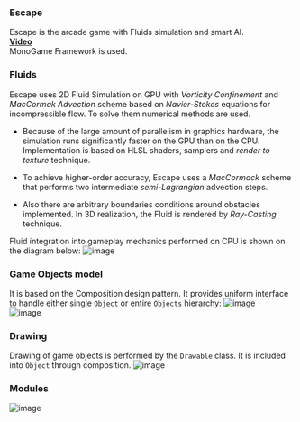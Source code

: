 ### Escape
Escape is the arcade game with Fluids simulation and smart AI.  
**[Video](https://www.youtube.com/watch?v=qcqqkTYDUX8)**  
MonoGame Framework is used.  

### Fluids
Escape uses 2D Fluid Simulation on GPU with *Vorticity Confinement* and *MacCormak Advection* scheme based on *Navier-Stokes* equations for incompressible flow. To solve them numerical methods are used.

* Because of the large amount of parallelism in graphics hardware, the simulation runs significantly faster on the GPU than on the CPU. Implementation is based on HLSL shaders, samplers and *render to texture* technique.

* To achieve higher-order accuracy, Escape uses a *MacCormack* scheme that performs two intermediate *semi-Lagrangian* advection steps.

* Also there are arbitrary boundaries conditions around obstacles implemented.
In 3D realization, the Fluid is rendered by *Ray-Casting* technique.

Fluid integration into gameplay mechanics performed on CPU is shown on the diagram below:
![image](https://cloud.githubusercontent.com/assets/5301844/2763364/ab0f65a6-ca02-11e3-86f4-f85336b6b9ab.png)

### Game Objects model
It is based on the Composition design pattern. It provides uniform interface to handle either single `Object` or entire `Objects` hierarchy:
![image](https://cloud.githubusercontent.com/assets/5301844/2763449/e7cc7604-ca03-11e3-94bf-bebff0aa94da.png)    
![image](https://cloud.githubusercontent.com/assets/5301844/2763461/08b8e122-ca04-11e3-97c2-daff2d9e2d74.png)     


### Drawing
Drawing of game objects is performed by the `Drawable` class. It is included into `Object` through composition.
![image](https://cloud.githubusercontent.com/assets/5301844/2763524/ba0587b4-ca04-11e3-9f5a-da9fed113f81.png)

### Modules
![image](https://cloud.githubusercontent.com/assets/5301844/2763539/fa59014c-ca04-11e3-88ad-bd98603547b7.png)
